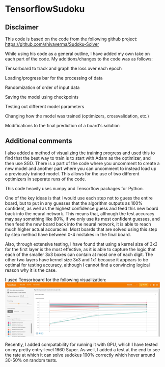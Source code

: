 # TensorflowSudoku

## Disclaimer

This code is based on the code from the following github project:
https://github.com/shivaverma/Sudoku-Solver

While using his code as a general outline, I have added my own take on each part of the code. My additions/changes to the code was as follows:

Tensorboard to track and graph the loss over each epoch

Loading/progress bar for the processing of data

Randomization of order of input data

Saving the model using checkpoints

Testing out different model parameters

Changing how the model was trained (optimizers, crossvalidation, etc.)

Modifications to the final prediction of a board's solution

## Additional comments
I also added a method of visualizing the training progress and used this to find that the best way to train is to start with Adam as the optimizer, and then use SGD. There is a part of the code where you uncomment to create a new model and another part where you can uncomment to instead load up a previously trained model. This allows for the use of two different optimizers in seperate runs of the code.

This code heavily uses numpy and Tensorflow packages for Python.

One of the key ideas is that I would use each step not to guess the entire board, but to put in any guesses that the algorithm outputs as 100% confident, as well as the highest confidence guess and feed this new board back into the neural network. This means that, although the test accuracy may say something like 80%, if we only use its most confident guesses, and then feed the new board back into the neural network, it is able to reach much higher actual accuracies. Most boards that are solved using this step by step method have between 0-4 mistakes in the final board. 

Also, through extensive testing, I have found that using a kernel size of 3x3 for the first layer is the most effective, as it is able to capture the logic that each of the smaller 3x3 boxes can contain at most one of each digit. The other two layers have kernel size 3x3 and 1x1 because it appears to be optimal for testing accuracy, although I cannot find a convincing logical reason why it is the case. 

I used Tensorboard for the following visualization:
![Training Image](/TensorflowSudoku2.jpg)

Recently, I added compatability for running it with GPU, which I have tested on my pretty entry-level 1660 Super. As well, I added a test at the end to see the rate at which it can solve sudokus 100% correctly which hover around 30-50% on random tests.
